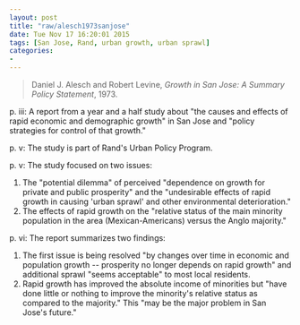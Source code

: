 ```yaml
---
layout: post
title: "raw/alesch1973sanjose"
date: Tue Nov 17 16:20:01 2015
tags: [San Jose, Rand, urban growth, urban sprawl]
categories: 
- 
---
```


> Daniel J. Alesch and Robert Levine, *Growth in San Jose: A Summary Policy
Statement*, 1973.

p. iii: A report from a year and a half study about "the causes and effects of rapid
economic and demographic growth" in San Jose and "policy strategies for
control of that growth."

p. v: The study is part of Rand's Urban Policy Program.

p. v: The study focused on two issues:

  1. The "potential dilemma" of perceived "dependence on growth for private
     and public prosperity" and the "undesirable effects of rapid growth in
     causing 'urban sprawl' and other environmental deterioration."
  2. The effects of rapid growth on the "relative status of the main minority
     population in the area (Mexican-Americans) versus the Anglo majority."

p. vi: The report summarizes two findings:

  1. The first issue is being resolved "by changes over time in economic and
     population growth -- prosperity no longer depends on rapid growth" and
     additional sprawl "seems acceptable" to most local residents.
  2. Rapid growth has improved the absolute income of minorities but "have
     done little or nothing to improve the minority's relative status as
     compared to the majority." This "may be the major problem in San Jose's
     future."




